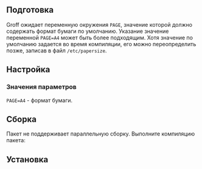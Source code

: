 <pkg :name="'groff'" instsize showsbu2></pkg>

## Подготовка

Groff ожидает переменную окружения `PAGE`, значение которой должно содержать формат бумаги по умолчанию. Указание значение переменной `PAGE=A4` может быть более подходящим. Хотя значение по умолчанию задается во время компиляции, его можно переопределить позже, записав в файл `/etc/papersize`.

## Настройка

<package-script :package="'groff'" :type="'configure'"></package-script>

### Значения параметров

`PAGE=A4` - формат бумаги.

## Сборка

Пакет не поддерживает параллельную сборку. Выполните компиляцию пакета:
<package-script :package="'groff'" :type="'build'"></package-script>

## Установка

<package-script :package="'groff'" :type="'install'"></package-script>


